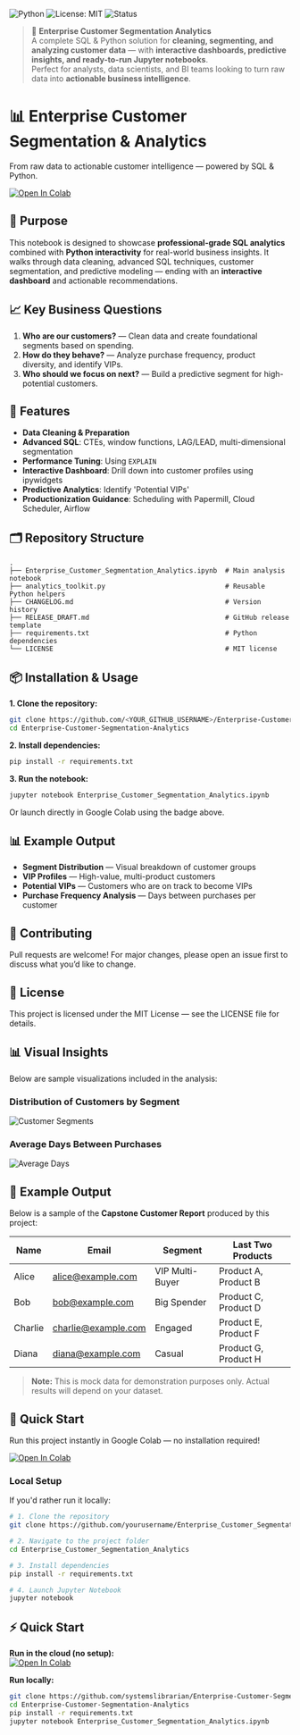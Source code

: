 
![Python](https://img.shields.io/badge/Python-3.9%2B-blue)
![License: MIT](https://img.shields.io/badge/License-MIT-green.svg)
![Status](https://img.shields.io/badge/Status-Production%20Ready-success)

> 🚀 **Enterprise Customer Segmentation Analytics**  
> A complete SQL & Python solution for **cleaning, segmenting, and analyzing customer data** — with **interactive dashboards, predictive insights, and ready-to-run Jupyter notebooks**.  
> Perfect for analysts, data scientists, and BI teams looking to turn raw data into **actionable business intelligence**.


# 📊 Enterprise Customer Segmentation & Analytics

From raw data to actionable customer intelligence — powered by SQL & Python.

[![Open In Colab](https://colab.research.google.com/assets/colab-badge.svg)](https://colab.research.google.com/github/<YOUR_GITHUB_USERNAME>/Enterprise-Customer-Segmentation-Analytics/blob/main/Enterprise_Customer_Segmentation_Analytics.ipynb)

## 📌 Purpose
This notebook is designed to showcase **professional-grade SQL analytics** combined with **Python interactivity** for real-world business insights. It walks through data cleaning, advanced SQL techniques, customer segmentation, and predictive modeling — ending with an **interactive dashboard** and actionable recommendations.

## 📈 Key Business Questions
1. **Who are our customers?** — Clean data and create foundational segments based on spending.
2. **How do they behave?** — Analyze purchase frequency, product diversity, and identify VIPs.
3. **Who should we focus on next?** — Build a predictive segment for high-potential customers.

## 🚀 Features
- **Data Cleaning & Preparation**
- **Advanced SQL**: CTEs, window functions, LAG/LEAD, multi-dimensional segmentation
- **Performance Tuning**: Using `EXPLAIN`
- **Interactive Dashboard**: Drill down into customer profiles using ipywidgets
- **Predictive Analytics**: Identify 'Potential VIPs'
- **Productionization Guidance**: Scheduling with Papermill, Cloud Scheduler, Airflow

## 🗂️ Repository Structure
```
.
├── Enterprise_Customer_Segmentation_Analytics.ipynb  # Main analysis notebook
├── analytics_toolkit.py                              # Reusable Python helpers
├── CHANGELOG.md                                      # Version history
├── RELEASE_DRAFT.md                                  # GitHub release template
├── requirements.txt                                  # Python dependencies
└── LICENSE                                           # MIT license
```

## 📦 Installation & Usage
**1. Clone the repository:**
```bash
git clone https://github.com/<YOUR_GITHUB_USERNAME>/Enterprise-Customer-Segmentation-Analytics.git
cd Enterprise-Customer-Segmentation-Analytics
```

**2. Install dependencies:**
```bash
pip install -r requirements.txt
```

**3. Run the notebook:**
```bash
jupyter notebook Enterprise_Customer_Segmentation_Analytics.ipynb
```

Or launch directly in Google Colab using the badge above.

## 📊 Example Output
- **Segment Distribution** — Visual breakdown of customer groups
- **VIP Profiles** — High-value, multi-product customers
- **Potential VIPs** — Customers who are on track to become VIPs
- **Purchase Frequency Analysis** — Days between purchases per customer

## 🤝 Contributing
Pull requests are welcome! For major changes, please open an issue first to discuss what you’d like to change.

## 📜 License
This project is licensed under the MIT License — see the LICENSE file for details.


## 📊 Visual Insights

Below are sample visualizations included in the analysis:

### Distribution of Customers by Segment
![Customer Segments](customer_segments_chart.png)

### Average Days Between Purchases
![Average Days](avg_days_chart.png)


## 📝 Example Output

Below is a sample of the **Capstone Customer Report** produced by this project:

| Name     | Email                 | Segment           | Last Two Products         |
|----------|----------------------|-------------------|---------------------------|
| Alice    | alice@example.com    | VIP Multi-Buyer   | Product A, Product B      |
| Bob      | bob@example.com      | Big Spender       | Product C, Product D      |
| Charlie  | charlie@example.com  | Engaged           | Product E, Product F      |
| Diana    | diana@example.com    | Casual            | Product G, Product H      |

> **Note:** This is mock data for demonstration purposes only. Actual results will depend on your dataset.


## 🚀 Quick Start

Run this project instantly in Google Colab — no installation required!

[![Open In Colab](https://colab.research.google.com/assets/colab-badge.svg)](https://colab.research.google.com/github/yourusername/Enterprise_Customer_Segmentation_Analytics/blob/main/Enterprise_Customer_Segmentation_Analytics.ipynb)

### Local Setup
If you'd rather run it locally:

```bash
# 1. Clone the repository
git clone https://github.com/yourusername/Enterprise_Customer_Segmentation_Analytics.git

# 2. Navigate to the project folder
cd Enterprise_Customer_Segmentation_Analytics

# 3. Install dependencies
pip install -r requirements.txt

# 4. Launch Jupyter Notebook
jupyter notebook
```


## ⚡ Quick Start

**Run in the cloud (no setup):**  
[![Open In Colab](https://colab.research.google.com/assets/colab-badge.svg)](https://colab.research.google.com/github/systemslibrarian/Enterprise-Customer-Segmentation-Analytics/blob/main/Enterprise_Customer_Segmentation_Analytics.ipynb)

**Run locally:**  
```bash
git clone https://github.com/systemslibrarian/Enterprise-Customer-Segmentation-Analytics.git
cd Enterprise-Customer-Segmentation-Analytics
pip install -r requirements.txt
jupyter notebook Enterprise_Customer_Segmentation_Analytics.ipynb
```